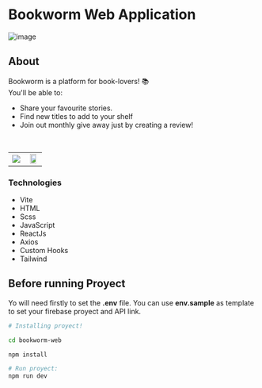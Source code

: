 # Bookworm Web Application
![image](https://user-images.githubusercontent.com/73697174/174844644-1549b230-833e-49b2-8290-34605f6af92a.png)
<br/>

## About
Bookworm is a platform for book-lovers! 📚<br/>
You'll be able to:
- Share your favourite stories.
- Find new titles to add to your shelf
- Join out monthly give away just by creating a review!
<br/>

<table>
  <tbody>
    <tr>
      <td align="center">
        <img src="https://user-images.githubusercontent.com/73697174/174842504-0b55ca11-0b3f-490a-bf54-76afdb9e054b.png" >
      </td>
      <td align="center">
        <img src="https://user-images.githubusercontent.com/73697174/174843606-7f2b4046-0920-4875-93ef-b5c7ab301744.png" width="75%">
      </td>
    </tr>
  </tbody>
</table>

### Technologies
- Vite 
- HTML
- Scss
- JavaScript
- ReactJs
- Axios
- Custom Hooks
- Tailwind


## Before running Proyect

Yo will need firstly to set the **.env** file. You can use **env.sample** as template to set your firebase proyect and API link.

```bash
# Installing proyect!

cd bookworm-web

npm install

# Run proyect:
npm run dev

```
